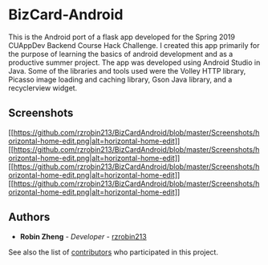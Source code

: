 # BizCard-Android

This is the Android port of a flask app developed for the Spring 2019 CUAppDev Backend Course Hack Challenge. I created this app primarily for the purpose of learning the basics of android development and as a productive summer project. The app was developed using Android Studio in Java. Some of the libraries and tools used were the Volley HTTP library, Picasso image loading and caching library, Gson Java library, and a recyclerview widget. 


## Screenshots
[[https://github.com/rzrobin213/BizCardAndroid/blob/master/Screenshots/horizontal-home-edit.png|alt=horizontal-home-edit]]
[[https://github.com/rzrobin213/BizCardAndroid/blob/master/Screenshots/horizontal-home-edit.png|alt=horizontal-home-edit]]
[[https://github.com/rzrobin213/BizCardAndroid/blob/master/Screenshots/horizontal-home-edit.png|alt=horizontal-home-edit]]
[[https://github.com/rzrobin213/BizCardAndroid/blob/master/Screenshots/horizontal-home-edit.png|alt=horizontal-home-edit]]

## Authors

* **Robin Zheng** - *Developer* - [rzrobin213](https://github.com/rzrobin213)

See also the list of [contributors](https://github.com/your/project/contributors) who participated in this project.


